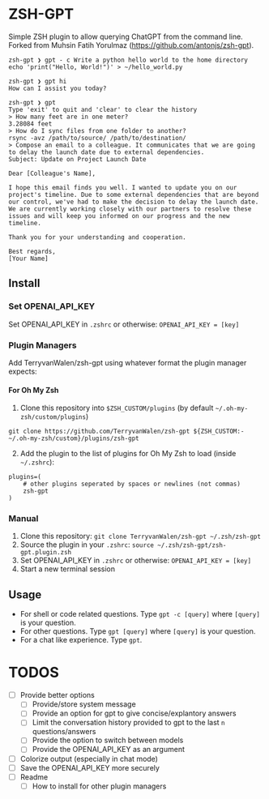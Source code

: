 # ZSH-GPT

Simple ZSH plugin to allow querying ChatGPT from the command line. Forked from Muhsin Fatih Yorulmaz (https://github.com/antonjs/zsh-gpt).

```
zsh-gpt ❯ gpt - c Write a python hello world to the home directory
echo 'print("Hello, World!")' > ~/hello_world.py

zsh-gpt ❯ gpt hi
How can I assist you today?

zsh-gpt ❯ gpt
Type 'exit' to quit and 'clear' to clear the history
> How many feet are in one meter?
3.28084 feet
> How do I sync files from one folder to another?
rsync -avz /path/to/source/ /path/to/destination/
> Compose an email to a colleague. It communicates that we are going to delay the launch date due to external dependencies.
Subject: Update on Project Launch Date

Dear [Colleague's Name],

I hope this email finds you well. I wanted to update you on our project's timeline. Due to some external dependencies that are beyond our control, we've had to make the decision to delay the launch date. We are currently working closely with our partners to resolve these issues and will keep you informed on our progress and the new timeline.

Thank you for your understanding and cooperation.

Best regards,
[Your Name]
```

## Install

### Set OPENAI_API_KEY
Set OPENAI_API_KEY in `.zshrc` or otherwise:
`OPENAI_API_KEY = [key]`

### Plugin Managers
Add TerryvanWalen/zsh-gpt using whatever format the plugin manager expects:

#### For Oh My Zsh
1. Clone this repository into `$ZSH_CUSTOM/plugins` (by default `~/.oh-my-zsh/custom/plugins`)
```
git clone https://github.com/TerryvanWalen/zsh-gpt ${ZSH_CUSTOM:-~/.oh-my-zsh/custom}/plugins/zsh-gpt
```
2. Add the plugin to the list of plugins for Oh My Zsh to load (inside `~/.zshrc`):
```
plugins=( 
    # other plugins seperated by spaces or newlines (not commas)
    zsh-gpt
)
```

### Manual
1. Clone this repository: `git clone TerryvanWalen/zsh-gpt ~/.zsh/zsh-gpt`
2. Source the plugin in your `.zshrc`: `source ~/.zsh/zsh-gpt/zsh-gpt.plugin.zsh`
3. Set OPENAI_API_KEY in `.zshrc` or otherwise:
  `OPENAI_API_KEY = [key]`
4. Start a new terminal session

## Usage
+ For shell or code related questions. Type `gpt -c [query]` where `[query]` is your question.
+ For other questions. Type `gpt [query]` where `[query]` is your question.
+ For a chat like experience. Type `gpt`.


# TODOS
- [ ] Provide better options
  - [ ] Provide/store system message
  - [ ] Provide an option for gpt to give concise/explantory answers
  - [ ] Limit the conversation history provided to gpt to the last `n` questions/answers
  - [ ] Provide the option to switch between models
  - [ ] Provide the OPENAI_API_KEY as an argument
- [ ] Colorize output (especially in chat mode)
- [ ] Save the OPENAI_API_KEY more securely
- [ ] Readme
  - [ ] How to install for other plugin managers